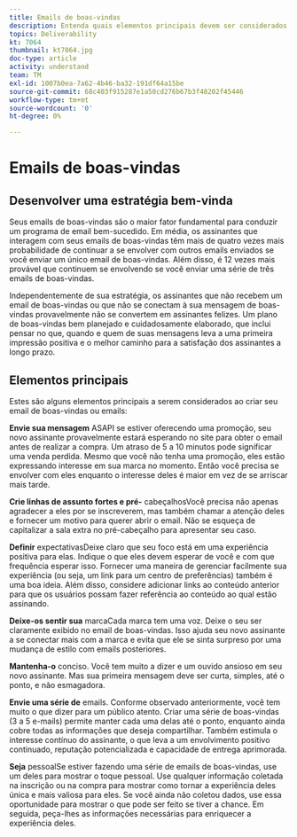 ```yaml
---
title: Emails de boas-vindas
description: Entenda quais elementos principais devem ser considerados ao criar seus emails de boas-vindas.
topics: Deliverability
kt: 7064
thumbnail: kt7064.jpg
doc-type: article
activity: understand
team: TM
exl-id: 1007b0ea-7a62-4b46-ba32-191df64a15be
source-git-commit: 68c403f915287e1a50cd276b67b3f48202f45446
workflow-type: tm+mt
source-wordcount: '0'
ht-degree: 0%

---
```


# Emails de boas-vindas

## Desenvolver uma estratégia bem-vinda

Seus emails de boas-vindas são o maior fator fundamental para conduzir um programa de email bem-sucedido. Em média, os assinantes que interagem com seus emails de boas-vindas têm mais de quatro vezes mais probabilidade de continuar a se envolver com outros emails enviados se você enviar um único email de boas-vindas. Além disso, é 12 vezes mais provável que continuem se envolvendo se você enviar uma série de três emails de boas-vindas.

Independentemente de sua estratégia, os assinantes que não recebem um email de boas-vindas ou que não se conectam à sua mensagem de boas-vindas provavelmente não se convertem em assinantes felizes. Um plano de boas-vindas bem planejado e cuidadosamente elaborado, que inclui pensar no que, quando e quem de suas mensagens leva a uma primeira impressão positiva e o melhor caminho para a satisfação dos assinantes a longo prazo.

## Elementos principais

Estes são alguns elementos principais a serem considerados ao criar seu email de boas-vindas ou emails:

**Envie sua mensagem**
ASAPI se estiver oferecendo uma promoção, seu novo assinante provavelmente estará esperando no site para obter o email antes de realizar a compra. Um atraso de 5 a 10 minutos pode significar uma venda perdida. Mesmo que você não tenha uma promoção, eles estão expressando interesse em sua marca no momento. Então você precisa se envolver com eles enquanto o interesse deles é maior em vez de se arriscar mais tarde.

**Crie linhas de assunto fortes e pré-**
cabeçalhosVocê precisa não apenas agradecer a eles por se inscreverem, mas também chamar a atenção deles e fornecer um motivo para querer abrir o email. Não se esqueça de capitalizar a sala extra no pré-cabeçalho para apresentar seu caso.

**Definir**
expectativasDeixe claro que seu foco está em uma experiência positiva para elas. Indique o que eles devem esperar de você e com que frequência esperar isso. Fornecer uma maneira de gerenciar facilmente sua experiência (ou seja, um link para um centro de preferências) também é uma boa ideia. Além disso, considere adicionar links ao conteúdo anterior para que os usuários possam fazer referência ao conteúdo ao qual estão assinando.

**Deixe-os sentir sua**
marcaCada marca tem uma voz. Deixe o seu ser claramente exibido no email de boas-vindas. Isso ajuda seu novo assinante a se conectar mais com a marca e evita que ele se sinta surpreso por uma mudança de estilo com emails posteriores.

**Mantenha-o**
conciso. Você tem muito a dizer e um ouvido ansioso em seu novo assinante. Mas sua primeira mensagem deve ser curta, simples, até o ponto, e não esmagadora.

**Envie uma série de**
emails. Conforme observado anteriormente, você tem muito o que dizer para um público atento. Criar uma série de boas-vindas (3 a 5 e-mails) permite manter cada uma delas até o ponto, enquanto ainda cobre todas as informações que deseja compartilhar. Também estimula o interesse contínuo do assinante, o que leva a um envolvimento positivo continuado, reputação potencializada e capacidade de entrega aprimorada.

**Seja**
pessoalSe estiver fazendo uma série de emails de boas-vindas, use um deles para mostrar o toque pessoal. Use qualquer informação coletada na inscrição ou na compra para mostrar como tornar a experiência deles única e mais valiosa para eles. Se você ainda não coletou dados, use essa oportunidade para mostrar o que pode ser feito se tiver a chance. Em seguida, peça-lhes as informações necessárias para enriquecer a experiência deles.
